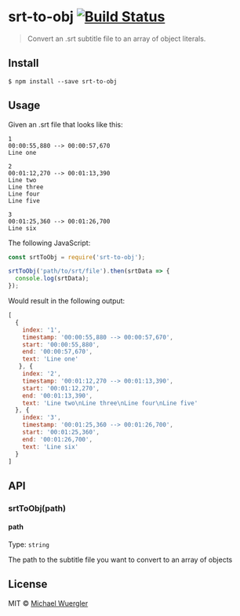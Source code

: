 # srt-to-obj [![Build Status](https://travis-ci.org/radiovisual/srt-to-obj.svg?branch=master)](https://travis-ci.org/radiovisual/srt-to-obj)

> Convert an .srt subtitle file to an array of object literals.


## Install

```
$ npm install --save srt-to-obj
```


## Usage

Given an .srt file that looks like this:
```
1
00:00:55,880 --> 00:00:57,670
Line one

2
00:01:12,270 --> 00:01:13,390
Line two
Line three
Line four
Line five

3
00:01:25,360 --> 00:01:26,700
Line six
```

The following JavaScript:
```js
const srtToObj = require('srt-to-obj');

srtToObj('path/to/srt/file').then(srtData => {
  console.log(srtData);
});
```

Would result in the following output:
```js
[
  {
    index: '1',
    timestamp: '00:00:55,880 --> 00:00:57,670',
    start: '00:00:55,880',
    end: '00:00:57,670',
    text: 'Line one'
   }, {
    index: '2',
    timestamp: '00:01:12,270 --> 00:01:13,390',
    start: '00:01:12,270',
    end: '00:01:13,390',
    text: 'Line two\nLine three\nLine four\nLine five'
  }, {
    index: '3',
    timestamp: '00:01:25,360 --> 00:01:26,700',
    start: '00:01:25,360',
    end: '00:01:26,700',
    text: 'Line six'
  }
]
```


## API

### srtToObj(path)

#### path

Type: `string`

The path to the subtitle file you want to convert to an array of objects

## License

MIT © [Michael Wuergler](http://numetriclabs.com)
